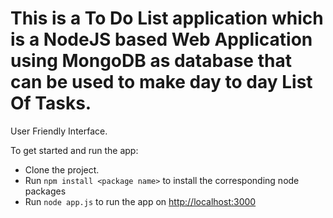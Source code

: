 # This is a To Do List application which is a NodeJS based Web Application using MongoDB as database that can be used to make day to day List Of Tasks.
User Friendly Interface.

To get started and run the app:

- Clone the project.
- Run `npm install <package name>` to install the corresponding node packages
- Run `node app.js` to run the app on [http://localhost:3000](http://localhost:3000)

